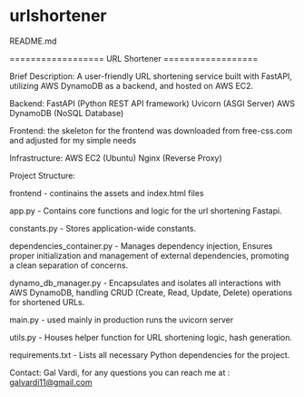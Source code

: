 # urlshortener
README.md

==================  URL Shortener  ==================

Brief Description:
A user-friendly URL shortening service built with FastAPI, utilizing AWS DynamoDB as a backend, and hosted on AWS EC2.

Backend:
FastAPI (Python REST API framework)
Uvicorn (ASGI Server)
AWS DynamoDB (NoSQL Database)

Frontend:
the skeleton for the frontend was downloaded from free-css.com and adjusted for my simple needs

Infrastructure:
AWS EC2 (Ubuntu)
Nginx (Reverse Proxy)

Project Structure:

frontend - continains the assets and index.html files

app.py - Contains core functions and logic for the url shortening Fastapi.

constants.py - Stores application-wide constants.

dependencies_container.py - Manages dependency injection, Ensures proper initialization and management of external dependencies, promoting a clean separation of concerns.

dynamo_db_manager.py - Encapsulates and isolates all interactions with AWS DynamoDB, handling CRUD (Create, Read, Update, Delete) operations for shortened URLs.

main.py - used mainly in production runs the uvicorn server

utils.py - Houses helper function for URL shortening logic, hash generation.

requirements.txt - Lists all necessary Python dependencies for the project.


Contact: 
Gal Vardi, for any questions you can reach me at :  galvardi11@gmail.com
